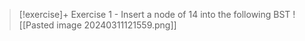 > [!exercise]+ Exercise 1 - Insert a node of 14 into the following BST
> ![[Pasted image 20240311121559.png]]


